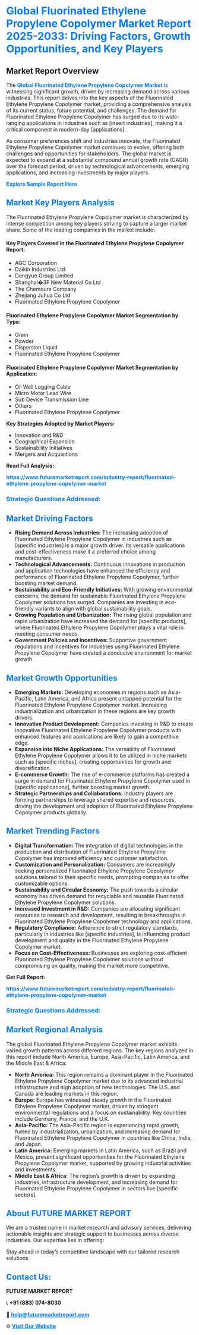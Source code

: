 <h1 style="color: #007BFF;">Global Fluorinated Ethylene Propylene Copolymer Market Report 2025-2033: Driving Factors, Growth Opportunities, and Key Players</h1>

<section id="overview">
<h2>Market Report Overview</h2>
<p>The <a href="https://www.futuremarketreport.com/industry-report/fluorinated-ethylene-propylene-copolymer-market" style="color: #007BFF; text-decoration: none;"><strong>Global Fluorinated Ethylene Propylene Copolymer Market</strong></a> is witnessing significant growth, driven by increasing demand across various industries. This report delves into the key aspects of the Fluorinated Ethylene Propylene Copolymer market, providing a comprehensive analysis of its current status, future potential, and challenges. The demand for Fluorinated Ethylene Propylene Copolymer has surged due to its wide-ranging applications in industries such as [insert industries], making it a critical component in modern-day [applications].</p>
<p>As consumer preferences shift and industries innovate, the Fluorinated Ethylene Propylene Copolymer market continues to evolve, offering both challenges and opportunities for stakeholders. The global market is expected to expand at a substantial compound annual growth rate (CAGR) over the forecast period, driven by technological advancements, emerging applications, and increasing investments by major players.</p>
</section>

<section id="overview">
<p><a href="https://www.futuremarketreport.com/request-sample/reportId=84128" style="color: #007BFF; text-decoration: none;"><strong>Explore Sample Report Here</strong></a></p>
</section>

<section id="key-players">
<h2 style="color: #007BFF;">Market Key Players Analysis</h2>
<p>The Fluorinated Ethylene Propylene Copolymer market is characterized by intense competition among key players striving to capture a larger market share. Some of the leading companies in the market include:</p>
<h4>Key Players Covered in the Fluorinated Ethylene Propylene Copolymer Report:</h4>
<ul><li>AGC Corporation</li><li>Daikin Industries Ltd</li><li>Dongyue Group Limited</li><li>Shanghai�3F New Material Co Ltd</li><li>The Chemours Company</li><li>Zhejiang Juhua Co Ltd</li><li>Fluorinated Ethylene Propylene Copolymer</li></ul>
<h4>Fluorinated Ethylene Propylene Copolymer Market Segmentation by Type:</h4>
<ul><li>Grain</li><li>Powder</li><li>Dispersion Liquid</li><li>Fluorinated Ethylene Propylene Copolymer</li></ul>

<h4>Fluorinated Ethylene Propylene Copolymer Market Segmentation by Application:</h4>
<ul><li>Oil Well Logging Cable</li><li>Micro Motor Lead Wire</li><li>Sub Device Transmission Line</li><li>Others</li><li>Fluorinated Ethylene Propylene Copolymer</li></ul>
<p><strong>Key Strategies Adopted by Market Players:</strong></p>
<ul>
<li>Innovation and R&D</li>
<li>Geographical Expansion</li>
<li>Sustainability Initiatives</li>
<li>Mergers and Acquisitions</li>
</ul>
</section>

<section>
<p><strong>Read Full Analysis: </strong></p><a href="https://www.futuremarketreport.com/industry-report/fluorinated-ethylene-propylene-copolymer-market" style="color: #007BFF; text-decoration: none;"><strong>https://www.futuremarketreport.com/industry-report/fluorinated-ethylene-propylene-copolymer-market</strong></a>
<h3 style="color: #007BFF;">Strategic Questions Addressed:</h3>
</section>

<section id="driving-factors">
<h2 style="color: #007BFF;">Market Driving Factors</h2>
<ul>
<li><strong>Rising Demand Across Industries:</strong> The increasing adoption of Fluorinated Ethylene Propylene Copolymer in industries such as [specific industries] is a major growth driver. Its versatile applications and cost-effectiveness make it a preferred choice among manufacturers.</li>
<li><strong>Technological Advancements:</strong> Continuous innovations in production and application technologies have enhanced the efficiency and performance of Fluorinated Ethylene Propylene Copolymer, further boosting market demand.</li>
<li><strong>Sustainability and Eco-Friendly Initiatives:</strong> With growing environmental concerns, the demand for sustainable Fluorinated Ethylene Propylene Copolymer solutions has surged. Companies are investing in eco-friendly variants to align with global sustainability goals.</li>
<li><strong>Growing Population and Urbanization:</strong> The rising global population and rapid urbanization have increased the demand for [specific products], where Fluorinated Ethylene Propylene Copolymer plays a vital role in meeting consumer needs.</li>
<li><strong>Government Policies and Incentives:</strong> Supportive government regulations and incentives for industries using Fluorinated Ethylene Propylene Copolymer have created a conducive environment for market growth.</li>
</ul>
</section>

<section id="growth-opportunities">
<h2 style="color: #007BFF;">Market Growth Opportunities</h2>
<ul>
<li><strong>Emerging Markets:</strong> Developing economies in regions such as Asia-Pacific, Latin America, and Africa present untapped potential for the Fluorinated Ethylene Propylene Copolymer market. Increasing industrialization and urbanization in these regions are key growth drivers.</li>
<li><strong>Innovative Product Development:</strong> Companies investing in R&D to create innovative Fluorinated Ethylene Propylene Copolymer products with enhanced features and applications are likely to gain a competitive edge.</li>
<li><strong>Expansion into Niche Applications:</strong> The versatility of Fluorinated Ethylene Propylene Copolymer allows it to be utilized in niche markets such as [specific niches], creating opportunities for growth and diversification.</li>
<li><strong>E-commerce Growth:</strong> The rise of e-commerce platforms has created a surge in demand for Fluorinated Ethylene Propylene Copolymer used in [specific applications], further boosting market growth.</li>
<li><strong>Strategic Partnerships and Collaborations:</strong> Industry players are forming partnerships to leverage shared expertise and resources, driving the development and adoption of Fluorinated Ethylene Propylene Copolymer products globally.</li>
</ul>
</section>

<section id="trending-factors">
<h2 style="color: #007BFF;">Market Trending Factors</h2>
<ul>
<li><strong>Digital Transformation:</strong> The integration of digital technologies in the production and distribution of Fluorinated Ethylene Propylene Copolymer has improved efficiency and customer satisfaction.</li>
<li><strong>Customization and Personalization:</strong> Consumers are increasingly seeking personalized Fluorinated Ethylene Propylene Copolymer solutions tailored to their specific needs, prompting companies to offer customizable options.</li>
<li><strong>Sustainability and Circular Economy:</strong> The push towards a circular economy has driven demand for recyclable and reusable Fluorinated Ethylene Propylene Copolymer solutions.</li>
<li><strong>Increased Investment in R&D:</strong> Companies are allocating significant resources to research and development, resulting in breakthroughs in Fluorinated Ethylene Propylene Copolymer technology and applications.</li>
<li><strong>Regulatory Compliance:</strong> Adherence to strict regulatory standards, particularly in industries like [specific industries], is influencing product development and quality in the Fluorinated Ethylene Propylene Copolymer market.</li>
<li><strong>Focus on Cost-Effectiveness:</strong> Businesses are exploring cost-efficient Fluorinated Ethylene Propylene Copolymer solutions without compromising on quality, making the market more competitive.</li>
</ul>
</section>

<section>
<p><strong>Get Full Report: </strong></p><a href="https://www.futuremarketreport.com/industry-report/fluorinated-ethylene-propylene-copolymer-market" style="color: #007BFF; text-decoration: none;"><strong>https://www.futuremarketreport.com/industry-report/fluorinated-ethylene-propylene-copolymer-market</strong></a>
<h3 style="color: #007BFF;">Strategic Questions Addressed:</h3>
</section>


<section id="regional-analysis">
<h2 style="color: #007BFF;">Market Regional Analysis</h2>
<p>The global Fluorinated Ethylene Propylene Copolymer market exhibits varied growth patterns across different regions. The key regions analyzed in this report include North America, Europe, Asia-Pacific, Latin America, and the Middle East & Africa:</p>
<ul>
<li><strong>North America:</strong> This region remains a dominant player in the Fluorinated Ethylene Propylene Copolymer market due to its advanced industrial infrastructure and high adoption of new technologies. The U.S. and Canada are leading markets in this region.</li>
<li><strong>Europe:</strong> Europe has witnessed steady growth in the Fluorinated Ethylene Propylene Copolymer market, driven by stringent environmental regulations and a focus on sustainability. Key countries include Germany, France, and the U.K.</li>
<li><strong>Asia-Pacific:</strong> The Asia-Pacific region is experiencing rapid growth, fueled by industrialization, urbanization, and increasing demand for Fluorinated Ethylene Propylene Copolymer in countries like China, India, and Japan.</li>
<li><strong>Latin America:</strong> Emerging markets in Latin America, such as Brazil and Mexico, present significant opportunities for the Fluorinated Ethylene Propylene Copolymer market, supported by growing industrial activities and investments.</li>
<li><strong>Middle East & Africa:</strong> The region’s growth is driven by expanding industries, infrastructure development, and increasing demand for Fluorinated Ethylene Propylene Copolymer in sectors like [specific sectors].</li>
</ul>
</section>

<footer>
<h2 style="color: #007BFF;">About FUTURE MARKET REPORT</h2>
<p>We are a trusted name in market research and advisory services, delivering actionable insights and strategic support to businesses across diverse industries. Our expertise lies in offering:</p>

<p>Stay ahead in today’s competitive landscape with our tailored research solutions.</p>

<h2 style="color: #007BFF;">Contact Us:</h2>
<p><strong>FUTURE MARKET REPORT</strong></p>
<p>📞 <strong>+91 (883) 074-8030</strong></p>
<p>📧 <strong><a href="mailto:help@futuremarketreport.com" style="color: #007BFF;">help@futuremarketreport.com</a></strong></p>
<p>🌐 <strong><a href="https://www.futuremarketreport.com/" style="color: #007BFF;">Visit Our Website</a></strong></p>
</footer>